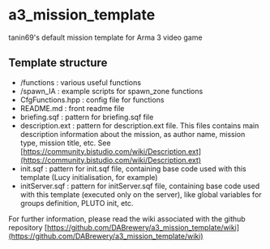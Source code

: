 # a3_mission_template
tanin69's default mission template for Arma 3 video game

## Template structure

* /functions : various useful functions
* /spawn_IA : example scripts for spawn_zone functions
* CfgFunctions.hpp : config file for functions
* README.md : front readme file
* briefing.sqf : pattern for briefing.sqf file
* description.ext : pattern for description.ext file. This files contains main description information about the mission, as author name, mission type, mission title, etc. See [https://community.bistudio.com/wiki/Description.ext](https://community.bistudio.com/wiki/Description.ext)
* init.sqf : pattern for init.sqf file, containing base code used with this template (Lucy initialisation, for example)
* initServer.sqf : pattern for initServer.sqf file, containing base code used with this template (executed only on the server), like global variables for groups definition, PLUTO init, etc.

For further information, please read the wiki associated with the github repository [https://github.com/DABrewery/a3_mission_template/wiki](https://github.com/DABrewery/a3_mission_template/wiki)



